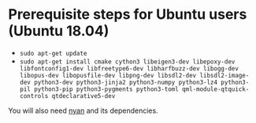 # Prerequisite steps for Ubuntu users (Ubuntu 18.04)

 - `sudo apt-get update`
 - `sudo apt-get install cmake cython3 libeigen3-dev libepoxy-dev libfontconfig1-dev libfreetype6-dev libharfbuzz-dev libogg-dev libopus-dev libopusfile-dev libpng-dev libsdl2-dev libsdl2-image-dev python3-dev python3-jinja2 python3-numpy python3-lz4 python3-pil python3-pip python3-pygments python3-toml qml-module-qtquick-controls qtdeclarative5-dev`

You will also need [nyan](https://github.com/SFTtech/nyan/blob/master/doc/building.md) and its dependencies.
